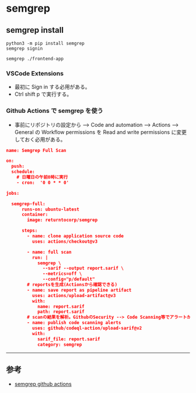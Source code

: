 # semgrep

## semgrep install

```shell
python3 -m pip install semgrep
semgrep signin
```

```shell
semgrep ./frontend-app
```

### VSCode Extensions

- 最初に Sign in する必用がある。
- Ctrl shift p で実行する。

### Github Actions で semgrep を使う

- 事前にリポジトリの設定から --> Code and automation --> Actions --> General の Workflow permissions を Read and write permissions に変更しておく必用がある。

```json
name: Semgrep Full Scan

on:
  push:
  schedule:
    # 日曜日の午前0時に実行
    - cron:  '0 0 * * 0'

jobs:

  semgrep-full:
      runs-on: ubuntu-latest
      container:
        image: returntocorp/semgrep

      steps:
        - name: clone application source code
          uses: actions/checkout@v3

        - name: full scan
          run: |
            semgrep \
              --sarif --output report.sarif \
              --metrics=off \
              --config="p/default"
        # reportsを生成(Actionsから確認できる)
        - name: save report as pipeline artifact
          uses: actions/upload-artifact@v3
          with:
            name: report.sarif
            path: report.sarif
        # scanの結果を解析。GithubのSecurity --> Code Scanning等でアラートが見られる。
        - name: publish code scanning alerts
          uses: github/codeql-action/upload-sarif@v2
          with:
            sarif_file: report.sarif
            category: semgrep
```

---

## 参考

- [semgrep github actions](https://0xdbe.github.io/GitHub-HowToEnableCodeScanningWithSemgrep/)
